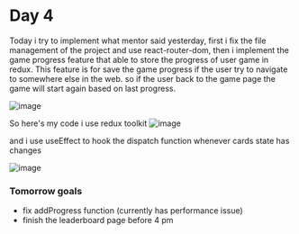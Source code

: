 # Day 4
Today i try to implement what mentor said yesterday, 
first i fix the file management of the project and use react-router-dom, then i implement the game progress feature that able to store the progress of user game in redux.
This feature is for save the game progress if the user try to navigate to somewhere else in the web. so if the user back to the game page the game will start again based on last progress.

![image](https://user-images.githubusercontent.com/85722211/207907127-51f43717-34ce-42d3-b166-d1f99b07c830.png)

So here's my code 
i use redux toolkit
![image](https://user-images.githubusercontent.com/85722211/207906813-2de38067-5220-46b2-80dd-8c20b7c6c9fb.png)

and i use useEffect to hook the dispatch function whenever cards state has changes

![image](https://user-images.githubusercontent.com/85722211/207907044-bc6e218b-c782-4fe3-8fea-b45567631ee8.png)

### Tomorrow goals
* fix addProgress function (currently has performance issue)
* finish the leaderboard page before 4 pm



